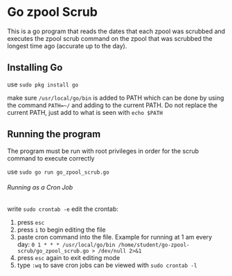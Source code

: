 # Go zpool Scrub

This is a go program that reads the dates that each zpool was scrubbed and executes the zpool scrub command on the zpool that was scrubbed the longest time ago (accurate up to the day).

## Installing Go

use ```sudo pkg install go```

make sure ```/usr/local/go/bin``` is added to PATH which can be done by using the command ```PATH=~/``` and adding to the current PATH. Do not replace the current PATH, just add to what is seen with ```echo $PATH```

## Running the program

The program must be run with root privileges in order for the scrub command to execute correctly

use ```sudo go run go_zpool_scrub.go```

###### Running as a Cron Job

write ```sudo crontab -e```
edit the crontab:
1) press ```esc```
2) press ```i``` to begin editing the file
3) paste cron command into the file.
Example for running at 1 am every day: 
```0 1 * * * /usr/local/go/bin /home/student/go-zpool-scrub/go_zpool_scrub.go > /dev/null 2>&1```
4) press ```esc``` again to exit editing mode
5) type ```:wq``` to save
cron jobs can be viewed with ```sudo crontab -l```